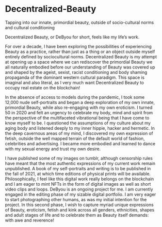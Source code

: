 # Decentralized-Beauty
Tapping into our innate, primordial beauty, outside of socio-cultural norms and cultural conditioning

Decentralized Beauty, or DeByou for short, feels like my life’s work.

For over a decade, I have been exploring the possibilities of experiencing Beauty as a practice, rather than just as a thing or an object outside myself entirely defined by sociocultural norms. Decentralized Beauty is my attempt at opening up a space where we can rediscover the primordial Beauty we all naturally embodied before our understanding of Beauty was covered up and shaped by the ageist, sexist, racist conditioning and body shaming propaganda of the dominant western cultural paradigm. This space is imaginal and also literal, as I very much want Decentralized Beauty to occupy real estate on the blockchain!

In the absence of access to models during the pandemic, I took some 12,000 nude self-portraits and began a deep exploration of my own innate, primordial Beauty, while also re-engaging with my own eroticism. I turned 50 in 2020 and felt an urgency to celebrate my body, mind and spirit from the perspective of the multifaceted vibrational being that I have come to know myself to be. I questioned the assumptions of my culture about my aging body and listened deeply to my inner hippie, hacker and hermetic. In the deep cavernous areas of my mind, I discovered my own expression of fetish, outside the well mapped terrain of the default world of fashion, celebrities and advertising. I became more embodied and learned to dance with my sexual energy and trust my own desire.

I have published some of my images on tumblr, although censorship rules have meant that the most authentic expressions of my current work remain unpublished. A book of my self-portraits and writing is to be published in the fall of 2021, at which time editions of physical prints will be available. Philosophically, I feel like this digital work really belongs on the blockchain and I am eager to mint NFTs in the form of digital images as well as short video clips and loops. 
DeByou is an ongoing project for me. I am currently engaged in the editing phase of my sizable digital portfolio. I am very eager to start photographing other humans, as was my initial intention for the project. In this second phase, I wish to capture myriad unique expressions of Beauty, eroticism, fetish and kink across all genders, ethnicities, shapes and adult stages of life and to celebrate them as Beauty itself demands: with awe and reverence! 
